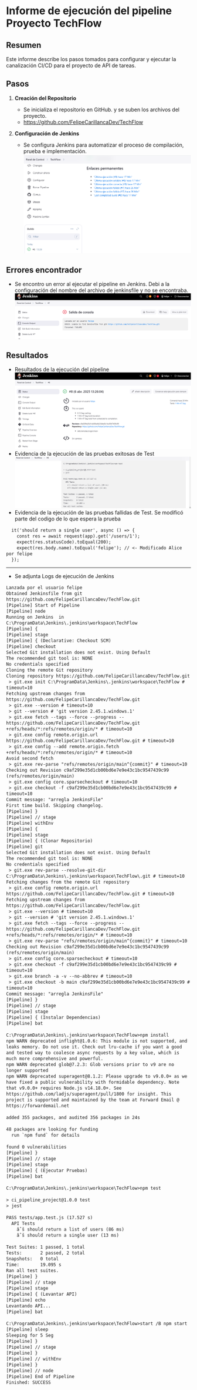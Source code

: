 # Informe de ejecución del pipeline Proyecto TechFlow

## Resumen

Este informe describe los pasos tomados para configurar y ejecutar la canalización CI/CD
para el proyecto de API de tareas.

## Pasos

1. **Creación del Repositorio**

    - Se inicializa el repositorio en GitHub. y se suben los archivos del proyecto.
    - https://github.com/FelipeCarillancaDev/TechFlow

2. **Configuración de Jenkins**

    - Se configura Jenkins para automatizar el proceso de compilación, prueba e implementación.
![config.jpg](img/config.png)
   
## Errores encontrador
- Se encontro un error al ejecutar el pipeline en Jenkins. Debi a la configuración del nombre del archivo de jenkinsfile y no se encontraba.
![error-1.jpg](img/error-1.png)

## Resultados
   
- Resultados de la ejecución del pipeline
![ejecucion-exitosa.jpg](img/ejecucion-exitosa.png)
- Evidencia de la ejecución de las pruebas exitosas de Test
![ejecucion-pruebas-exitosas.png](img/ejecucion-pruebas-exitosas.png)
- Evidencia de la ejecución de las pruebas fallidas de Test. Se modificó parte del codigo de lo que espera la prueba
```
  it('should return a single user', async () => {
    const res = await request(app).get('/users/1');
    expect(res.statusCode).toEqual(200);
    expect(res.body.name).toEqual('felipe'); // <- Modificado Alice por felipe
  });
```


---
- Se adjunta Logs de ejecución de Jenkins
```
Lanzada por el usuario felipe
Obtained Jenkinsfile from git https://github.com/FelipeCarillancaDev/TechFlow.git
[Pipeline] Start of Pipeline
[Pipeline] node
Running on Jenkins  in C:\ProgramData\Jenkins\.jenkins\workspace\TechFlow
[Pipeline] {
[Pipeline] stage
[Pipeline] { (Declarative: Checkout SCM)
[Pipeline] checkout
Selected Git installation does not exist. Using Default
The recommended git tool is: NONE
No credentials specified
Cloning the remote Git repository
Cloning repository https://github.com/FelipeCarillancaDev/TechFlow.git
 > git.exe init C:\ProgramData\Jenkins\.jenkins\workspace\TechFlow # timeout=10
Fetching upstream changes from https://github.com/FelipeCarillancaDev/TechFlow.git
 > git.exe --version # timeout=10
 > git --version # 'git version 2.45.1.windows.1'
 > git.exe fetch --tags --force --progress -- https://github.com/FelipeCarillancaDev/TechFlow.git +refs/heads/*:refs/remotes/origin/* # timeout=10
 > git.exe config remote.origin.url https://github.com/FelipeCarillancaDev/TechFlow.git # timeout=10
 > git.exe config --add remote.origin.fetch +refs/heads/*:refs/remotes/origin/* # timeout=10
Avoid second fetch
 > git.exe rev-parse "refs/remotes/origin/main^{commit}" # timeout=10
Checking out Revision c9af299e35d1cb00bd6e7e9e43c1bc9547439c99 (refs/remotes/origin/main)
 > git.exe config core.sparsecheckout # timeout=10
 > git.exe checkout -f c9af299e35d1cb00bd6e7e9e43c1bc9547439c99 # timeout=10
Commit message: "arregla JenkinsFile"
First time build. Skipping changelog.
[Pipeline] }
[Pipeline] // stage
[Pipeline] withEnv
[Pipeline] {
[Pipeline] stage
[Pipeline] { (Clonar Repositorio)
[Pipeline] git
Selected Git installation does not exist. Using Default
The recommended git tool is: NONE
No credentials specified
 > git.exe rev-parse --resolve-git-dir C:\ProgramData\Jenkins\.jenkins\workspace\TechFlow\.git # timeout=10
Fetching changes from the remote Git repository
 > git.exe config remote.origin.url https://github.com/FelipeCarillancaDev/TechFlow.git # timeout=10
Fetching upstream changes from https://github.com/FelipeCarillancaDev/TechFlow.git
 > git.exe --version # timeout=10
 > git --version # 'git version 2.45.1.windows.1'
 > git.exe fetch --tags --force --progress -- https://github.com/FelipeCarillancaDev/TechFlow.git +refs/heads/*:refs/remotes/origin/* # timeout=10
 > git.exe rev-parse "refs/remotes/origin/main^{commit}" # timeout=10
Checking out Revision c9af299e35d1cb00bd6e7e9e43c1bc9547439c99 (refs/remotes/origin/main)
 > git.exe config core.sparsecheckout # timeout=10
 > git.exe checkout -f c9af299e35d1cb00bd6e7e9e43c1bc9547439c99 # timeout=10
 > git.exe branch -a -v --no-abbrev # timeout=10
 > git.exe checkout -b main c9af299e35d1cb00bd6e7e9e43c1bc9547439c99 # timeout=10
Commit message: "arregla JenkinsFile"
[Pipeline] }
[Pipeline] // stage
[Pipeline] stage
[Pipeline] { (Instalar Dependencias)
[Pipeline] bat

C:\ProgramData\Jenkins\.jenkins\workspace\TechFlow>npm install 
npm WARN deprecated inflight@1.0.6: This module is not supported, and leaks memory. Do not use it. Check out lru-cache if you want a good and tested way to coalesce async requests by a key value, which is much more comprehensive and powerful.
npm WARN deprecated glob@7.2.3: Glob versions prior to v9 are no longer supported
npm WARN deprecated superagent@8.1.2: Please upgrade to v9.0.0+ as we have fixed a public vulnerability with formidable dependency. Note that v9.0.0+ requires Node.js v14.18.0+. See https://github.com/ladjs/superagent/pull/1800 for insight. This project is supported and maintained by the team at Forward Email @ https://forwardemail.net

added 355 packages, and audited 356 packages in 24s

48 packages are looking for funding
  run `npm fund` for details

found 0 vulnerabilities
[Pipeline] }
[Pipeline] // stage
[Pipeline] stage
[Pipeline] { (Ejecutar Pruebas)
[Pipeline] bat

C:\ProgramData\Jenkins\.jenkins\workspace\TechFlow>npm test 

> ci_pipeline_project@1.0.0 test
> jest

PASS tests/app.test.js (17.527 s)
  API Tests
    âˆš should return a list of users (86 ms)
    âˆš should return a single user (13 ms)

Test Suites: 1 passed, 1 total
Tests:       2 passed, 2 total
Snapshots:   0 total
Time:        19.095 s
Ran all test suites.
[Pipeline] }
[Pipeline] // stage
[Pipeline] stage
[Pipeline] { (Levantar API)
[Pipeline] echo
Levantando API...
[Pipeline] bat

C:\ProgramData\Jenkins\.jenkins\workspace\TechFlow>start /B npm start 
[Pipeline] sleep
Sleeping for 5 Seg
[Pipeline] }
[Pipeline] // stage
[Pipeline] }
[Pipeline] // withEnv
[Pipeline] }
[Pipeline] // node
[Pipeline] End of Pipeline
Finished: SUCCESS
```